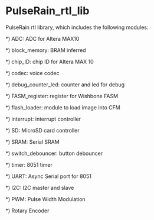 # PulseRain_rtl_lib
PulseRain rtl library, which includes the following modules:

*) ADC: ADC for Altera MAX10

*) block_memory: BRAM inferred

*) chip_ID: chip ID for Altera MAX 10

*) codec: voice codec

*) debug_counter_led: counter and led for debug

*) FASM_register: register for Wishbone FASM

*) flash_loader: module to load image into CFM

*) interrupt: interrupt controller

*) SD: MicroSD card controller

*) SRAM: Serial SRAM

*) switch_debouncer: button debouncer

*) timer: 8051 timer

*) UART: Async Serial port for 8051

*) I2C: I2C master and slave

*) PWM: Pulse Width Modulation

*) Rotary Encoder
